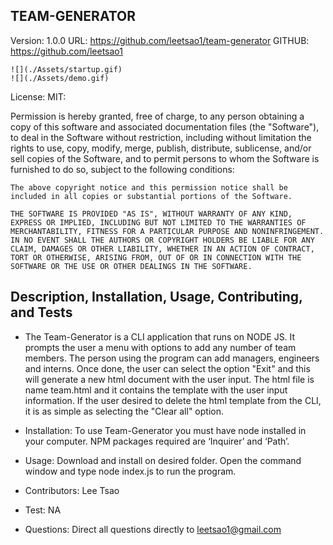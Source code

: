 ## TEAM-GENERATOR
  Version: 1.0.0
  URL: https://github.com/leetsao1/team-generator
  GITHUB: https://github.com/leetsao1

    ![](./Assets/startup.gif) 
    ![](./Assets/demo.gif) 


  License: MIT:
  
  Permission is hereby granted, free of charge, to any person obtaining a copy of this software and associated documentation files (the "Software"), to deal in the Software without restriction, including without limitation the rights to use, copy, modify, merge, publish, distribute, sublicense, and/or sell copies of the Software, and to permit persons to whom the Software is furnished to do so, subject to the following conditions:

    The above copyright notice and this permission notice shall be included in all copies or substantial portions of the Software.
    
    THE SOFTWARE IS PROVIDED "AS IS", WITHOUT WARRANTY OF ANY KIND, EXPRESS OR IMPLIED, INCLUDING BUT NOT LIMITED TO THE WARRANTIES OF MERCHANTABILITY, FITNESS FOR A PARTICULAR PURPOSE AND NONINFRINGEMENT. IN NO EVENT SHALL THE AUTHORS OR COPYRIGHT HOLDERS BE LIABLE FOR ANY CLAIM, DAMAGES OR OTHER LIABILITY, WHETHER IN AN ACTION OF CONTRACT, TORT OR OTHERWISE, ARISING FROM, OUT OF OR IN CONNECTION WITH THE SOFTWARE OR THE USE OR OTHER DEALINGS IN THE SOFTWARE.


  ## Description, Installation, Usage, Contributing, and Tests

  * The Team-Generator is a CLI application that runs on NODE JS. It prompts the user a menu with options to add any number of team members. The person using the program can add managers, engineers and interns. Once done, the user can select the option "Exit" and this will generate a new html document with the user input. The html file is name team.html and it contains the template with the user input information. If the user desired to delete the html template from the CLI, it is as simple as selecting the "Clear all" option.

  
  * Installation: To use Team-Generator you must have node installed in your computer. NPM packages required are ‘Inquirer’ and ‘Path’.


  * Usage: Download and install on desired folder. Open the command window and type node index.js to run the program.



  * Contributors: Lee Tsao

  * Test: NA

  * Questions: Direct all questions directly to leetsao1@gmail.com

